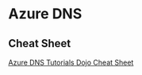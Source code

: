 # Azure DNS

## Cheat Sheet

[Azure DNS Tutorials Dojo Cheat Sheet](https://tutorialsdojo.com/azure-dns/)
